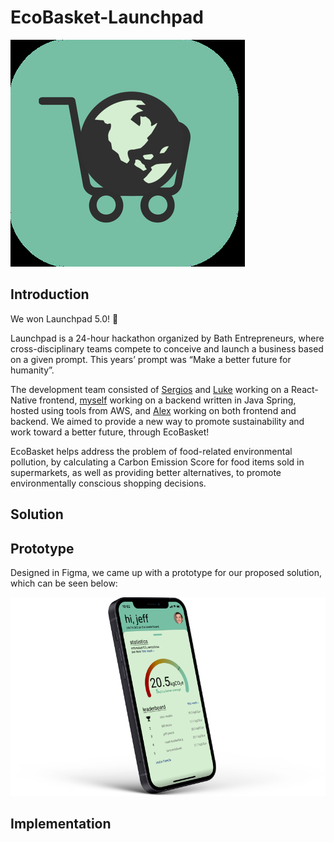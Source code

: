 # EcoBasket-Launchpad

![EcoBasket Logo](/images/ecobasket-logo.jpg)

## Introduction


We won Launchpad 5.0! :rocket:

Launchpad is a 24-hour hackathon organized by Bath Entrepreneurs, where cross-disciplinary teams compete to conceive and launch a business based on a given prompt. This years’ prompt was “Make a better future for humanity”.

The development team consisted of [Sergios](https://github.com/sg2295) and [Luke](https://github.com/lc2232) working on a React-Native frontend, [myself](https://github.com/OllieJonas) working on a backend written in Java Spring, hosted using tools from AWS, and [Alex](https://github.com/ll1) working on both frontend and backend. We aimed to provide a new way to promote sustainability and work toward a better future, through EcoBasket!

EcoBasket helps address the problem of food-related environmental pollution, by calculating a Carbon Emission Score for food items sold in supermarkets, as well as providing better alternatives, to promote environmentally conscious shopping decisions.

## Solution

## Prototype

Designed in Figma, we came up with a prototype for our proposed solution, which can be seen below:

![EcoBasket Prototype #1](/images/ecobasket-prototype-1.png)

## Implementation


